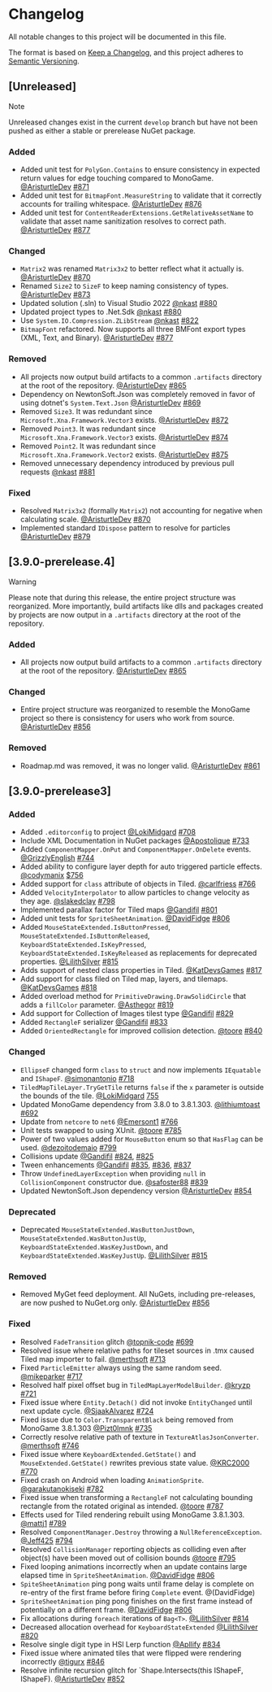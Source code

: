 # Changelog

All notable changes to this project will be documented in this file.

The format is based on [Keep a Changelog](https://keepachangelog.com/en/1.1.0/),
and this project adheres to [Semantic Versioning](https://semver.org/spec/v2.0.0.html).


## [Unreleased]
> [!NOTE]
> Unreleased changes exist in the current `develop` branch but have not been pushed as either a stable or prerelease NuGet package.
>
### Added
- Added unit test for `PolyGon.Contains` to ensure consistency in expected return values for edge touching compared to MonoGame. [@AristurtleDev](https://github.com/AristurtleDev) [#871](https://github.com/craftworkgames/MonoGame.Extended/pull/871)
- Added unit test for `BitmapFont.MeasureString` to validate that it correctly accounts for trailing whitespace. [@AristurtleDev](https://github.com/AristurtleDev) [#876](https://github.com/craftworkgames/MonoGame.Extended/pull/876)
- Added unit test for `ContentReaderExtensions.GetRelativeAssetName` to validate that asset name sanitization resolves to correct path. [@AristurtleDev](https://github.com/AristurtleDev) [#877](https://github.com/craftworkgames/MonoGame.Extended/pull/877)

### Changed
- `Matrix2` was renamed `Matrix3x2` to better reflect what it actually is. [@AristurtleDev](https://github.com/AristurtleDev) [#870](https://github.com/craftworkgames/MonoGame.Extended/pull/870)
- Renamed `Size2` to `SizeF` to keep naming consistency of types. [@AristurtleDev](https://github.com/AristurtleDev) [#873](https://github.com/craftworkgames/MonoGame.Extended/pull/873)
- Updated solution (.sln) to Visual Studio 2022 [@nkast](https://github.com/nkast) [#880](https://github.com/craftworkgames/MonoGame.Extended/pull/880)
- Updated project types to .Net.Sdk [@nkast](https://github.com/nkast) [#880](https://github.com/craftworkgames/MonoGame.Extended/pull/880)
- Use `System.IO.Compression.ZLibStream` [@nkast](https://github.com/nkast) [#822](https://github.com/craftworkgames/MonoGame.Extended/pull/882)
- `BitmapFont` refactored. Now supports all three BMFont export types (XML, Text, and Binary). [@AristurtleDev](https://github.com/AristurtleDev) [#877](https://github.com/craftworkgames/MonoGame.Extended/pull/887)

### Removed
- All projects now output build artifacts to a common `.artifacts` directory at the root of the repository. [@AristurtleDev](https://github.com/AristurtleDev) [#865](https://github.com/craftworkgames/MonoGame.Extended/pull/865)
- Dependency on NewtonSoft.Json was completely removed in favor of using dotnet's `System.Text.Json` [@AristurtleDev](https://github.com/AristurtleDev) [#869](https://github.com/craftworkgames/MonoGame.Extended/pull/869)
- Removed `Size3`.  It was redundant since  `Microsoft.Xna.Framework.Vector3` exists. [@AristurtleDev](https://github.com/AristurtleDev) [#872](https://github.com/craftworkgames/MonoGame.Extended/pull/872)
- Removed `Point3`.  It was redundant since `Microsoft.Xna.Framework.Vector3` exists. [@AristurtleDev](https://github.com/AristurtleDev) [#874](https://github.com/craftworkgames/MonoGame.Extended/pull/874)
- Removed `Point2`.  It was redundant since `Microsoft.Xna.Framework.Vector2` exists. [@AristurtleDev](https://github.com/AristurtleDev) [#875](https://github.com/craftworkgames/MonoGame.Extended/pull/875)
- Removed unnecessary dependency introduced by previous pull requests [@nkast](https://github.com/nkast) [#881](https://github.com/craftworkgames/MonoGame.Extended/pull/881)


### Fixed
- Resolved `Matrix3x2` (formally `Matrix2`) not accounting for negative when calculating scale. [@AristurtleDev](https://github.com/AristurtleDev) [#870](https://github.com/craftworkgames/MonoGame.Extended/pull/870)
- Implemented standard `IDispose` pattern to resolve for particles [@AristurtleDev](https://github.com/AristurtleDev) [#879](https://github.com/craftworkgames/MonoGame.Extended/pull/879)

## [3.9.0-prerelease.4]

> [!WARNING]
> Please note that during this release, the entire project structure was reorganized.  More importantly, build artifacts like dlls and packages created by projects are now output in a `.artifacts` directory at the root of the repository.

### Added
- All projects now output build artifacts to a common `.artifacts` directory at the root of the repository. [@AristurtleDev](https://github.com/AristurtleDev) [#865](https://github.com/craftworkgames/MonoGame.Extended/pull/865)

### Changed
- Entire project structure was reorganized to resemble the MonoGame project so there is consistency for users who work from source. [@AristurtleDev](https://github.com/AristurtleDev) [#856](https://github.com/craftworkgames/MonoGame.Extended/pull/858)

### Removed
- Roadmap.md was removed, it was no longer valid. [@AristurtleDev](https://github.com/AristurtleDev) [#861](https://github.com/craftworkgames/MonoGame.Extended/pull/861)

## [3.9.0-prerelease3]

### Added
- Added `.editorconfig` to project [@LokiMidgard](https://github.com/LokiMidgard) [#708](https://github.com/craftworkgames/MonoGame.Extended/pull/708)
- Include XML Documentation in NuGet packages [@Apostolique](https://github.com/Apostolique) [#733](https://github.com/craftworkgames/MonoGame.Extended/pull/733)
- Added `ComponentMapper.OnPut` and `ComponentMapper.OnDelete` events. [@GrizzlyEnglish](https://github.com/GrizzlyEnglish) [#744](https://github.com/craftworkgames/MonoGame.Extended/pull/744)
- Added ability to configure layer depth for auto triggered particle effects. [@codymanix](https://github.com/codymanix) [$756](https://github.com/craftworkgames/MonoGame.Extended/pull/756)
- Added support for `class` attribute of objects in Tiled. [@carlfriess](https://github.com/carlfriess) [#766](https://github.com/craftworkgames/MonoGame.Extended/pull/776)
- Added `VelocityInterpolator` to allow particles to change velocity as they age. [@slakedclay](https://github.com/slakedclay) [#798](https://github.com/craftworkgames/MonoGame.Extended/pull/798)
- Implemented parallax factor for Tiled maps [@Gandifil](https://github.com/Gandifil) [#801](https://github.com/craftworkgames/MonoGame.Extended/pull/801)
- Added unit tests for `SpriteSheetAnimation`. [@DavidFidge](https://github.com/DavidFidge) [#806](https://github.com/craftworkgames/MonoGame.Extended/pull/806)
- Added `MouseStateExtended.IsButtonPressed`, `MouseStateExtended.IsButtonReleased`, `KeyboardStateExtended.IsKeyPressed`, `KeyboardStateExtended.IsKeyReleased` as replacements for deprecated properties. [@LilithSilver](https://github.com/LilithSilver) [#815](https://github.com/craftworkgames/MonoGame.Extended/pull/815)
- Adds support of nested class properties in Tiled. [@KatDevsGames](https://github.com/KatDevsGames) [#817](https://github.com/craftworkgames/MonoGame.Extended/pull/817)
- Add support for class filed on Tiled map, layers, and tilemaps. [@KatDevsGames](https://github.com/KatDevsGames) [#818](https://github.com/craftworkgames/MonoGame.Extended/pull/818)
- Added overload method for `PrimitiveDrawing.DrawSolidCircle` that adds a `fillColor` parameter. [@Asthegor](https://github.com/Asthegor) [#819](https://github.com/craftworkgames/MonoGame.Extended/pull/819)
- Add support for Collection of Images tilest type [@Gandifil](https://github.com/Gandifil) [#829](https://github.com/craftworkgames/MonoGame.Extended/pull/829)
- Added `RectangleF` serializer [@Gandifil](https://github.com/Gandifil) [#833](https://github.com/craftworkgames/MonoGame.Extended/pull/833)
- Added `OrientedRectangle` for improved collision detection. [@toore](https://github.com/toore) [#840](https://github.com/craftworkgames/MonoGame.Extended/pull/840)

### Changed
- `EllipseF` changed form `class` to `struct` and now implements `IEquatable` and `IShapeF`. [@simonantonio](https://github.com/simonantonio) [#718](https://github.com/craftworkgames/MonoGame.Extended/pull/718)
- `TiledMapTileLayer.TryGetTile` returns `false` if the `x` parameter is outside the bounds of the tile. [@LokiMidgard](https://github.com/LokiMidgard) [755](https://github.com/craftworkgames/MonoGame.Extended/pull/755)
- Updated MonoGame dependency from 3.8.0 to 3.8.1.303. [@lithiumtoast](https://github.com/lithiumtoast) [#692](https://github.com/craftworkgames/MonoGame.Extended/pull/692)
- Update from `netcore` to `net6` [@Emersont1](https://github.com/Emersont1) [#766](https://github.com/craftworkgames/MonoGame.Extended/pull/776)
- Unit tests swapped to using XUnit. [@toore](https://github.com/toore) [#785](https://github.com/craftworkgames/MonoGame.Extended/pull/785)
- Power of two values added for `MouseButton` enum so that `HasFlag` can be used. [@dezoitodemaio](https://github.com/dezoitodemaio) [#799](https://github.com/craftworkgames/MonoGame.Extended/pull/799)
- Collisions update [@Gandifil](https://github.com/Gandifil) [#824](https://github.com/craftworkgames/MonoGame.Extended/pull/824), [#825](https://github.com/craftworkgames/MonoGame.Extended/pull/825)
- Tween enhancements [@Gandifil](https://github.com/Gandifil) [#835](https://github.com/craftworkgames/MonoGame.Extended/pull/835), [#836](https://github.com/craftworkgames/MonoGame.Extended/pull/836), [#837](https://github.com/craftworkgames/MonoGame.Extended/pull/837)
- Throw `UndefinedLayerException` when providing `null` in `CollisionComponent` constructor due. [@safoster88](https://github.com/safoster88) [#839](https://github.com/craftworkgames/MonoGame.Extended/pull/839)
- Updated NewtonSoft.Json dependency version [@AristurtleDev](https://github.com/AristurtleDev) [#854](https://github.com/craftworkgames/MonoGame.Extended/pull/854)

### Deprecated
- Deprecated `MouseStateExtended.WasButtonJustDown`, `MouseStateExtended.WasButtonJustUp`, `KeyboardStateExtended.WasKeyJustDown`, and `KeyboardStateExtended.WasKeyJustUp`. [@LilithSilver](https://github.com/LilithSilver) [#815](https://github.com/craftworkgames/MonoGame.Extended/pull/815)

### Removed
- Removed MyGet feed deployment.  All NuGets, including pre-releases, are now pushed to NuGet.org only. [@AristurtleDev](https://github.com/AristurtleDev) [#856](https://github.com/craftworkgames/MonoGame.Extended/pull/856)

### Fixed
- Resolved `FadeTransition` glitch [@topnik-code](https://github.com/topnik-code) [#699](https://github.com/craftworkgames/MonoGame.Extended/pull/699)
- Resolved issue where relative paths for tileset sources in .tmx caused Tiled map importer to fail. [@merthsoft](https://github.com/merthsoft) [#713](https://github.com/craftworkgames/MonoGame.Extended/pull/713)
- Fixed `ParticleEmitter` always using the same random seed. [@mikeparker](https://github.com/mikeparker) [#717](https://github.com/craftworkgames/MonoGame.Extended/pull/717)
- Resolved half pixel offset bug in `TiledMapLayerModelBuilder`. [@kryzp](https://github.com/kryzp) [#721]([#721](https://github.com/craftworkgames/MonoGame.Extended/pull/721))
- Fixed issue where `Entity.Detach()` did not invoke `EntityChanged` until next update cycle. [@SjaakAlvarez](https://github.com/SjaakAlvarez) [#724](https://github.com/craftworkgames/MonoGame.Extended/pull/724)
- Fixed issue due to `Color.TransparentBlack` being removed from MonoGame 3.8.1.303 [@Pizt0lmnk](https://github.com/Pizt0lmnk) [#735](https://github.com/craftworkgames/MonoGame.Extended/pull/735)
- Correctly resolve relative path of texture in `TextureAtlasJsonConverter`. [@merthsoft](https://github.com/merthsoft) [#746](https://github.com/craftworkgames/MonoGame.Extended/pull/746)
- Fixed issue where `KeyboardExtended.GetState()` and `MouseExtended.GetState()` rewrites previous state value. [@KRC2000](https://github.com/KRC2000) [#770](https://github.com/craftworkgames/MonoGame.Extended/pull/770)
- Fixed crash on Android when loading `AnimationSprite`. [@garakutanokiseki](https://github.com/garakutanokiseki) [#782](https://github.com/craftworkgames/MonoGame.Extended/pull/782)
- Fixed issue when transforming a `RectangleF` not calculating bounding rectangle from the rotated original as intended. [@toore](https://github.com/toore) [#787](https://github.com/craftworkgames/MonoGame.Extended/pull/787)
- Effects used for Tiled rendering rebuilt using MonoGame 3.8.1.303. [@mattj1](https://github.com/mattj1) [#789](https://github.com/craftworkgames/MonoGame.Extended/pull/789)
- Resolved `ComponentManager.Destroy` throwing a `NullReferenceException`. [@Jeff425](https://github.com/Jeff425) [#794](https://github.com/craftworkgames/MonoGame.Extended/pull/794)
- Resolved `CollisionManager` reporting objects as colliding even after object(s) have been moved out of collision bounds [@toore](https://github.com/toore) [#795](https://github.com/craftworkgames/MonoGame.Extended/pull/795)
- Fixed looping animations incorrectly when an update contains large elapsed time in `SpriteSheetAnimation`. [@DavidFidge](https://github.com/DavidFidge) [#806](https://github.com/craftworkgames/MonoGame.Extended/pull/806)
- `SpiteSheetAnimation` ping pong waits until frame delay is complete on re-entry of the first frame before firing `Complete` event. @(DavidFidge)
- `SpriteSheetAnimation` ping pong finishes on the first frame instead of potentially on a different frame. [@DavidFidge](https://github.com/DavidFidge) [#806](https://github.com/craftworkgames/MonoGame.Extended/pull/806)
- Fix allocations during `foreach` iterations of `Bag<T>`. [@LilithSilver](https://github.com/LilithSilver) [#814](https://github.com/craftworkgames/MonoGame.Extended/pull/814)
- Decreased allocation overhead for `KeyboardStateExtended` [@LilithSilver](https://github.com/LilithSilver) [#820](https://github.com/craftworkgames/MonoGame.Extended/pull/820)
- Resolve single digit type in HSl Lerp function [@Apllify](https://github.com/Apllify) [#834](https://github.com/craftworkgames/MonoGame.Extended/pull/834)
- Fixed issue where animated tiles that were flipped were rendering incorrectly [@tigurx](https://github.com/tigurx) [#846](https://github.com/craftworkgames/MonoGame.Extended/pull/846)
- Resolve infinite recursion glitch for `Shape.Intersects(this IShapeF, IShapeF). [@AristurtleDev](https://github.com/AristurtleDev) [#852](https://github.com/craftworkgames/MonoGame.Extended/pull/852)
